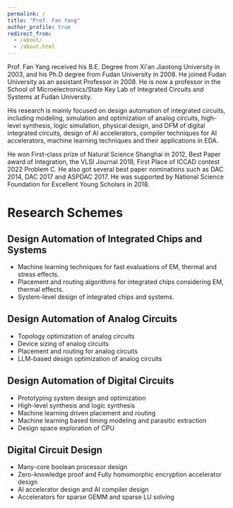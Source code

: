 ```yaml
---
permalink: /
title: "Prof. Fan Yang"
author_profile: true
redirect_from: 
  - /about/
  - /about.html
---
```


Prof. Fan Yang received his B.E. Degree from Xi'an Jiaotong University in 2003, and his Ph.D degree from Fudan University in 2008. He joined Fudan University as an assistant Professor in 2008. He is now a professor in the School of Microelectronics/State Key Lab of Integrated Circuits and Systems at Fudan University.

His research is mainly focused on design automation of integrated circuits, including modeling, simulation and optimization of analog circuits, high-level synthesis, logic simulation, physical design, and DFM of digital integrated circuits, design of AI accelerators, compiler techniques for AI accelerators, machine learning techniques and their applications in EDA.

He won First-class prize of Natural Science Shanghai in 2012, Best Paper award of Integration, the VLSI Journal 2018, First Place of ICCAD contest 2022 Problem C. He also got several best paper nominations such as DAC 2014, DAC 2017 and ASPDAC 2017. He was supported by National Science Foundation for Excellent Young Scholars in 2018.  

# Research Schemes

## Design Automation of Integrated Chips and Systems
* Machine learning techniques for fast evaluations of EM, thermal and stress effects.
* Placement and routing algorithms for integrated chips considering EM, thermal effects.
* System-level design of integrated chips and systems.


## Design Automation of Analog Circuits
* Topology optimization of analog circuits
* Device sizing of analog circuits
* Placement and routing for analog circuits
* LLM-based design optimization of analog circuits


## Design Automation of Digital Circuits
* Prototyping system design and optimization
* High-level synthesis and logic synthesis
* Machine learning driven placement and routing
* Machine learning based timing modeling and parasitic extraction
* Design space exploration of CPU


## Digital Circuit Design
* Many-core boolean processor design
* Zero-knowledge proof and Fully homomorphic encryption accelerator design
* AI accelerator design and AI compiler design
* Accelerators for sparse GEMM and sparse LU solving

